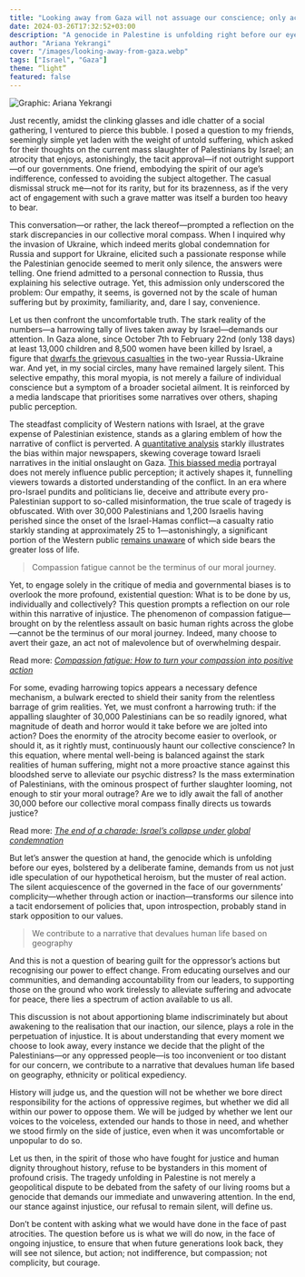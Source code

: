 ```yaml
---
title: "Looking away from Gaza will not assuage our conscience; only action will"
date: 2024-03-26T17:32:52+03:00
description: "A genocide in Palestine is unfolding right before our eyes, a saga of despair and devastation that many in the West, cocooned in a bubble of comfort and convenience, choose to ignore."
author: "Ariana Yekrangi"
cover: "/images/looking-away-from-gaza.webp"
tags: ["Israel", "Gaza"]
theme: “light”
featured: false
---
```


![Graphic: Ariana Yekrangi](/images/looking-away-from-gaza.webp)

Just recently, amidst the clinking glasses and idle chatter of a social gathering, I ventured to pierce this bubble. I posed a question to my friends, seemingly simple yet laden with the weight of untold suffering, which asked for their thoughts on the current mass slaughter of Palestinians by Israel; an atrocity that enjoys, astonishingly, the tacit approval—if not outright support—of our governments. One friend, embodying the spirit of our age’s indifference, confessed to avoiding the subject altogether. The casual dismissal struck me—not for its rarity, but for its brazenness, as if the very act of engagement with such a grave matter was itself a burden too heavy to bear.

This conversation—or rather, the lack thereof—prompted a reflection on the stark discrepancies in our collective moral compass. When I inquired why the invasion of Ukraine, which indeed merits global condemnation for Russia and support for Ukraine, elicited such a passionate response while the Palestinian genocide seemed to merit only silence, the answers were telling. One friend admitted to a personal connection to Russia, thus explaining his selective outrage. Yet, this admission only underscored the problem: Our empathy, it seems, is governed not by the scale of human suffering but by proximity, familiarity, and, dare I say, convenience.

Let us then confront the uncomfortable truth. The stark reality of the numbers—a harrowing tally of lives taken away by Israel—demands our attention. In Gaza alone, since October 7th to February 22nd (only 138 days) at least 13,000 children and 8,500 women have been killed by Israel, a figure that [dwarfs the grievous casualties](https://www.aa.com.tr/en/middle-east/children-women-death-toll-in-israel-war-on-gaza-6-times-higher-than-russia-ukraine-war/3146398) in the two-year Russia-Ukraine war. And yet, in my social circles, many have remained largely silent. This selective empathy, this moral myopia, is not merely a failure of individual conscience but a symptom of a broader societal ailment. It is reinforced by a media landscape that prioritises some narratives over others, shaping public perception.

The steadfast complicity of Western nations with Israel, at the grave expense of Palestinian existence, stands as a glaring emblem of how the narrative of conflict is perverted. A [quantitative analysis](https://theintercept.com/2024/01/09/newspapers-israel-palestine-bias-new-york-times/) starkly illustrates the bias within major newspapers, skewing coverage toward Israeli narratives in the initial onslaught on Gaza. [This biassed media](https://www.declassifieduk.org/how-the-western-media-helped-build-the-case-for-genocide-in-gaza/) portrayal does not merely influence public perception; it actively shapes it, funnelling viewers towards a distorted understanding of the conflict. In an era where pro-Israel pundits and politicians lie, deceive and attribute every pro-Palestinian support to so-called misinformation, the true scale of tragedy is obfuscated. With over 30,000 Palestinians and 1,200 Israelis having perished since the onset of the Israel-Hamas conflict—a casualty ratio starkly standing at approximately 25 to 1—astonishingly, a significant portion of the Western public [remains unaware](https://www.pewresearch.org/2024/03/21/majority-in-u-s-say-israel-has-valid-reasons-for-fighting-fewer-say-the-same-about-hamas/?utm_source=substack&utm_medium=email) of which side bears the greater loss of life.

> Compassion fatigue cannot be the terminus of our moral journey.

Yet, to engage solely in the critique of media and governmental biases is to overlook the more profound, existential question: What is to be done by us, individually and collectively? This question prompts a reflection on our role within this narrative of injustice. The phenomenon of compassion fatigue—brought on by the relentless assault on basic human rights across the globe—cannot be the terminus of our moral journey. Indeed, many choose to avert their gaze, an act not of malevolence but of overwhelming despair. 

Read more: _[Compassion fatigue: How to turn your compassion into positive action](https://un-aligned.org/global-issues/compassion-fatigue/)_

For some, evading harrowing topics appears a necessary defence mechanism, a bulwark erected to shield their sanity from the relentless barrage of grim realities. Yet, we must confront a harrowing truth: if the appalling slaughter of 30,000 Palestinians can be so readily ignored, what magnitude of death and horror would it take before we are jolted into action? Does the enormity of the atrocity become easier to overlook, or should it, as it rightly must, continuously haunt our collective conscience? In this equation, where mental well-being is balanced against the stark realities of human suffering, might not a more proactive stance against this bloodshed serve to alleviate our psychic distress? Is the mass extermination of Palestinians, with the ominous prospect of further slaughter looming, not enough to stir your moral outrage? Are we to idly await the fall of another 30,000 before our collective moral compass finally directs us towards justice?

Read more: [_The end of a charade: Israel’s collapse under global condemnation_](https://un-aligned.org/global-issues/israels-collapse-under-global-condemnation/)

But let’s answer the question at hand, the genocide which is unfolding before our eyes, bolstered by a deliberate famine, demands from us not just idle speculation of our hypothetical heroism, but the muster of real action. The silent acquiescence of the governed in the face of our governments’ complicity—whether through action or inaction—transforms our silence into a tacit endorsement of policies that, upon introspection, probably stand in stark opposition to our values.

> We contribute to a narrative that devalues human life based on geography

And this is not a question of bearing guilt for the oppressor’s actions but recognising our power to effect change. From educating ourselves and our communities, and demanding accountability from our leaders, to supporting those on the ground who work tirelessly to alleviate suffering and advocate for peace, there lies a spectrum of action available to us all.

This discussion is not about apportioning blame indiscriminately but about awakening to the realisation that our inaction, our silence, plays a role in the perpetuation of injustice. It is about understanding that every moment we choose to look away, every instance we decide that the plight of the Palestinians—or any oppressed people—is too inconvenient or too distant for our concern, we contribute to a narrative that devalues human life based on geography, ethnicity or political expediency.

History will judge us, and the question will not be whether we bore direct responsibility for the actions of oppressive regimes, but whether we did all within our power to oppose them. We will be judged by whether we lent our voices to the voiceless, extended our hands to those in need, and whether we stood firmly on the side of justice, even when it was uncomfortable or unpopular to do so.

Let us then, in the spirit of those who have fought for justice and human dignity throughout history, refuse to be bystanders in this moment of profound crisis. The tragedy unfolding in Palestine is not merely a geopolitical dispute to be debated from the safety of our living rooms but a genocide that demands our immediate and unwavering attention. In the end, our stance against injustice, our refusal to remain silent, will define us. 

Don’t be content with asking what we would have done in the face of past atrocities. The question before us is what we will do now, in the face of ongoing injustice, to ensure that when future generations look back, they will see not silence, but action; not indifference, but compassion; not complicity, but courage.
